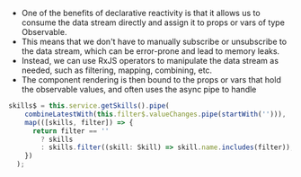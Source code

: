 - One of the benefits of declarative reactivity is that it allows us to consume the data stream directly and assign it to props or vars of type Observable<T>. 
- This means that we don't have to manually subscribe or unsubscribe to the data stream, which can be error-prone and lead to memory leaks. 
- Instead, we can use RxJS operators to manipulate the data stream as needed, such as filtering, mapping, combining, etc. 
- The component rendering is then bound to the props or vars that hold the observable values, and often uses the async pipe to handle

```typescript
skills$ = this.service.getSkills().pipe(
    combineLatestWith(this.filter$.valueChanges.pipe(startWith(''))),
    map(([skills, filter]) => {
      return filter == ''
        ? skills
        : skills.filter((skill: Skill) => skill.name.includes(filter));
    })
  );
```
